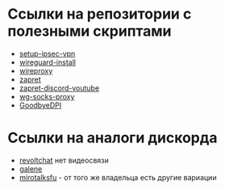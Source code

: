 # Ссылки на репозитории с полезными скриптами

- [setup-ipsec-vpn](https://github.com/hwdsl2/setup-ipsec-vpn/tree/master)
- [wireguard-install](https://github.com/hwdsl2/wireguard-install/tree/master)
- [wireproxy](https://github.com/whyvl/wireproxy/tree/master)
- [zapret](https://github.com/bol-van/zapret/tree/master)
- [zapret-discord-youtube](https://github.com/Flowseal/zapret-discord-youtube/tree/main)
- [wg-socks-proxy](https://github.com/dennislapchenko/wg-socks-proxy)
- [GoodbyeDPI](https://github.com/ValdikSS/GoodbyeDPI)

# Ссылки на аналоги дискорда

- [revoltchat](https://github.com/revoltchat/self-hosted) нет видеосвязи
- [galene](https://galene.org/)
- [mirotalksfu](https://github.com/miroslavpejic85/mirotalksfu) - от того же владельца есть другие вариации 
